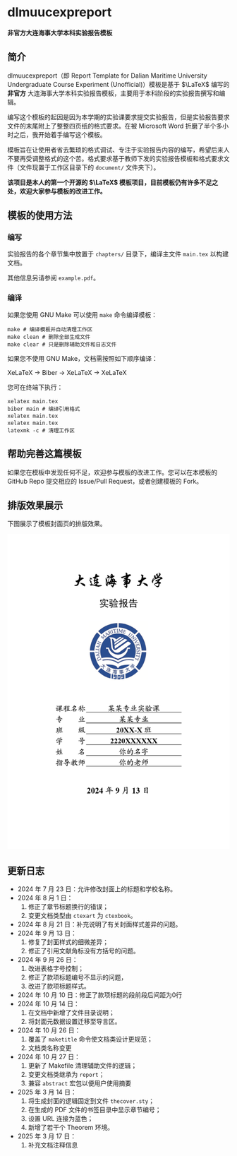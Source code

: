 # dlmuucexpreport

**非官方大连海事大学本科实验报告模板**

## 简介

dlmuucexpreport（即 Report Template for Dalian Maritime University Undergraduate Course Experiment (Unofficial)）模板是基于 $\LaTeX$ 编写的 **非官方** 大连海事大学本科实验报告模板，主要用于本科阶段的实验报告撰写和编辑。

编写这个模板的起因是因为本学期的实验课要求提交实验报告，但是实验报告要求文件的末尾附上了整整四页纸的格式要求。在被 Microsoft Word 折磨了半个多小时之后，我开始着手编写这个模板。

模板旨在让使用者省去繁琐的格式调试、专注于实验报告内容的编写，希望后来人不要再受调整格式的这个苦。格式要求基于教师下发的实验报告模板和格式要求文件（文件现置于工作区目录下的 `document/` 文件夹下）。

**该项目是本人的第一个开源的 $\LaTeX$ 模板项目，目前模板仍有许多不足之处，欢迎大家参与模板的改进工作。**

## 模板的使用方法

### 编写

实验报告的各个章节集中放置于 `chapters/` 目录下，编译主文件 `main.tex` 以构建文档。

其他信息另请参阅 `example.pdf`。

### 编译

如果您使用 GNU Make 可以使用 `make` 命令编译模板：

```shell
make # 编译模板并自动清理工作区
make clean # 删除全部生成文件
make clear # 只是删除辅助文件和日志文件
```

如果您不使用 GNU Make，文档需按照如下顺序编译：

XeLaTeX → Biber → XeLaTeX → XeLaTeX

您可在终端下执行：

```shell
xelatex main.tex
biber main # 编译引用格式
xelatex main.tex
xelatex main.tex
latexmk -c # 清理工作区
```

## 帮助完善这篇模板

如果您在模板中发现任何不足，欢迎参与模板的改进工作。您可以在本模板的 GitHub Repo 提交相应的 Issue/Pull Request，或者创建模板的 Fork。

## 排版效果展示

下图展示了模板封面页的排版效果。

![cover](./figure/example_页面_01.png)

## 更新日志

- 2024 年 7 月 23 日：允许修改封面上的标题和学校名称。
- 2024 年 8 月 1 日：
  1. 修正了章节标题换行的错误；
  2. 变更文档类型由 `ctexart` 为 `ctexbook`。
- 2024 年 8 月 21 日：补充说明了有关封面样式差异的问题。
- 2024 年 9 月 13 日：
  1. 修复了封面样式的细微差异；
  2. 修正了引用文献角标没有方括号的问题。
- 2024 年 9 月 26 日：
  1. 改进表格字号控制；
  2. 修正了款项标题编号不显示的问题，
  3. 改进了款项标题样式。
- 2024 年 10 月 10 日：修正了款项标题的段前段后间距为0行
- 2024 年 10 月 14 日：
  1. 在文档中新增了文件目录说明；
  2. 将封面元数据设置迁移至导言区。
- 2024 年 10 月 26 日：
  1. 覆盖了 `maketitle` 命令使文档类设计更规范；
  2. 文档类名称变更
- 2024 年 10 月 27 日：
  1. 更新了 Makefile 清理辅助文件的逻辑；
  2. 变更文档类继承为 `report`；
  3. 兼容 `abstract` 宏包以便用户使用摘要
- 2025 年 3 月 14 日：
  1. 将生成封面的逻辑固定到文件 `thecover.sty`；
  2. 在生成的 PDF 文件的书签目录中显示章节编号；
  3. 设置 URL 连接为蓝色；
  4. 新增了若干个 Theorem 环境。
- 2025 年 3 月 17 日：
  1. 补充文档注释信息